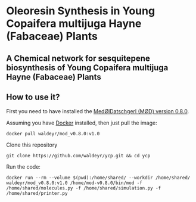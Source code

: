 # Oleoresin Synthesis in Young Copaifera multijuga Hayne (Fabaceae) Plants

## A Chemical network for sesquitepene biosynthesis of Young Copaifera multijuga Hayne (Fabaceae) Plants

## How to use it?

First you need to have installed the [MedØlDatschgerl (MØD) version 0.8.0](https://github.com/jakobandersen/mod/releases/tag/v0.8.0).

Assuming you have [Docker](https://docs.docker.com/install/linux/docker-ce/ubuntu/) installed, then just pull the image:

`docker pull waldeyr/mod_v0.8.0:v1.0`

Clone this repository

`git clone https://github.com/waldeyr/ycp.git && cd ycp`

Run the code:

`docker run --rm --volume $(pwd):/home/shared/ --workdir /home/shared/ waldeyr/mod_v0.8.0:v1.0 /home/mod-v0.8.0/bin/mod -f /home/shared/molecules.py -f /home/shared/simulation.py -f /home/shared/printer.py `
